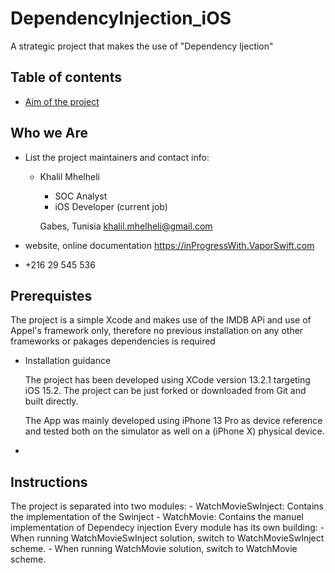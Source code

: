 # DependencyInjection_iOS
A strategic project that makes the use of "Dependency Ijection"

## Table of contents

- [Aim of the project](Docs/AimOfTheProject/000_Introduction.md)


## Who we Are

* List the project maintainers and contact info:

    - Khalil Mhelheli
        - SOC Analyst 
        - iOS Developer (current job)
    
        Gabes, Tunisia
        khalil.mhelheli@gmail.com
    
* website, online documentation
    https://inProgressWith.VaporSwift.com
    
    
* +216 29 545 536

## Prerequistes

The project is a simple Xcode and makes  use of the IMDB APi and use of Appel's framework only, therefore no previous installation on any other frameworks or pakages dependencies is required

* Installation guidance

  The project has been developed using XCode version 13.2.1 targeting iOS 15.2. The project can be just forked or downloaded from Git and built directly.

  The App was mainly developed using iPhone 13 Pro as device reference and tested both on the simulator as well on a (iPhone X) physical device.

*
## Instructions

  The project is separated into two modules:
        - WatchMovieSwInject: Contains the implementation of the Swinject 
        - WatchMovie: Contains the manuel implementation of Dependecy injection
  Every module has its own building:
        - When running WatchMovieSwInject solution, switch to WatchMovieSwInject scheme.
        - When running WatchMovie solution, switch to WatchMovie scheme.
